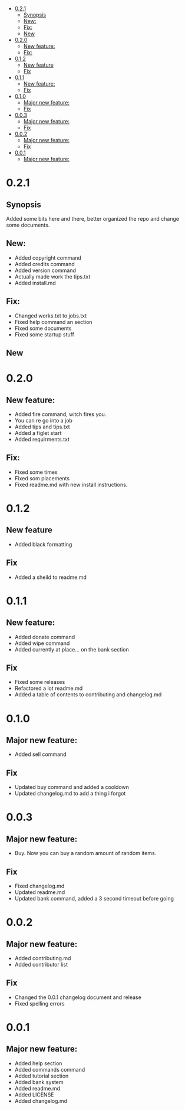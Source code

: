 - [0.2.1](#021)
  - [Synopsis](#synopsis)
  - [New:](#new)
  - [Fix:](#fix)
  - [New](#new-1)
- [0.2.0](#020)
  - [New feature:](#new-feature)
  - [Fix:](#fix-1)
- [0.1.2](#012)
  - [New feature](#new-feature-1)
  - [Fix](#fix-2)
- [0.1.1](#011)
  - [New feature:](#new-feature-2)
  - [Fix](#fix-3)
- [0.1.0](#010)
  - [Major new feature:](#major-new-feature)
  - [Fix](#fix-4)
- [0.0.3](#003)
  - [Major new feature:](#major-new-feature-1)
  - [Fix](#fix-5)
- [0.0.2](#002)
  - [Major new feature:](#major-new-feature-2)
  - [Fix](#fix-6)
- [0.0.1](#001)
  - [Major new feature:](#major-new-feature-3)

# 0.2.1

## Synopsis

Added some bits here and there, better organized the repo and change some documents.

## New:

- Added copyright command
- Added credits command
- Added version command
- Actually made work the tips.txt
- Added install.md

## Fix:

- Changed works.txt to jobs.txt
- Fixed help command an section
- Fixed some documents
- Fixed some startup stuff

## New


# 0.2.0

## New feature:

- Added fire command, witch fires you.
- You can re go into a job
- Added tips and tips.txt
- Added a figlet start
- Added requirments.txt

## Fix:

- Fixed some times
- Fixed som placements
- Fixed readme.md with new install instructions.

# 0.1.2

## New feature

- Added black formatting

## Fix

- Added a sheild to readme.md

# 0.1.1

## New feature:

- Added donate command
- Added wipe command
- Added currently at place... on the bank section
## Fix

- Fixed some releases
- Refactored a lot readme.md
- Added a table of contents to contributing and changelog.md

# 0.1.0

## Major new feature:

- Added sell command

## Fix

- Updated buy command and added a cooldown
- Updated changelog.md to add a thing i forgot


# 0.0.3

## Major new feature:

- Buy. Now you can buy a random amount of random items.

## Fix

- Fixed changelog.md
- Updated readme.md
- Updated bank command, added a 3 second timeout before going

# 0.0.2

## Major new feature:

- Added contributing.md
- Added contributor list 

## Fix
- Changed the 0.0.1 changelog document and release
- Fixed spelling errors

# 0.0.1

## Major new feature:

- Added help section
- Added commands command
- Added tutorial section
- Added bank system
- Added readme.md
- Added LICENSE
- Added changelog.md
